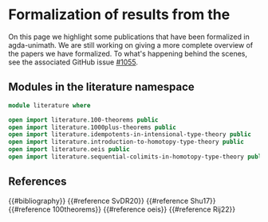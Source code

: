 # Formalization of results from the

On this page we highlight some publications that have been formalized in
agda-unimath. We are still working on giving a more complete overview of the
papers we have formalized. To what's happening behind the scenes, see the
associated GitHub issue
[#1055](https://github.com/UniMath/agda-unimath/issues/1055).

## Modules in the literature namespace

```agda
module literature where

open import literature.100-theorems public
open import literature.1000plus-theorems public
open import literature.idempotents-in-intensional-type-theory public
open import literature.introduction-to-homotopy-type-theory public
open import literature.oeis public
open import literature.sequential-colimits-in-homotopy-type-theory public
```

## References

{{#bibliography}} {{#reference SvDR20}} {{#reference Shu17}}
{{#reference 100theorems}} {{#reference oeis}} {{#reference Rij22}}
